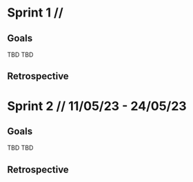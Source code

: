 # Sprint 1 // 
## Goals
TBD
TBD

## Retrospective


# Sprint 2 // 11/05/23 - 24/05/23 
## Goals
TBD
TBD

## Retrospective


